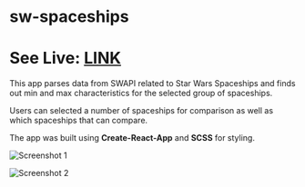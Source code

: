 # sw-spaceships

 # See Live: [LINK](https://konstantinkrumin.github.io/sw-spaceships/)

This app parses data from SWAPI related to Star Wars Spaceships and finds out min and max characteristics for the selected group of spaceships.

Users can selected a number of spaceships for comparison as well as which spaceships that can compare.

The app was built using **Create-React-App** and **SCSS** for styling.

![Screenshot 1](https://i.imgur.com/5h5aLLC.jpg)

![Screenshot 2](https://i.imgur.com/ohl1ce8.jpg)
